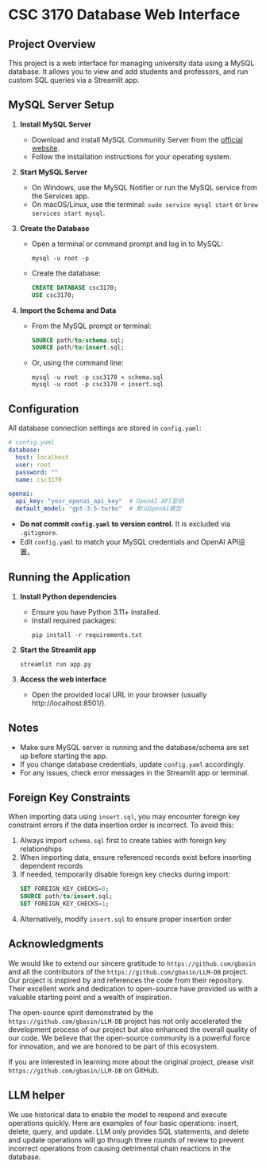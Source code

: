 # CSC 3170 Database Web Interface

## Project Overview
This project is a web interface for managing university data using a MySQL database. It allows you to view and add students and professors, and run custom SQL queries via a Streamlit app.

## MySQL Server Setup

1. **Install MySQL Server**
   - Download and install MySQL Community Server from the [official website](https://dev.mysql.com/downloads/mysql/).
   - Follow the installation instructions for your operating system.

2. **Start MySQL Server**
   - On Windows, use the MySQL Notifier or run the MySQL service from the Services app.
   - On macOS/Linux, use the terminal: `sudo service mysql start` or `brew services start mysql`.

3. **Create the Database**
   - Open a terminal or command prompt and log in to MySQL:
     ```
     mysql -u root -p
     ```
   - Create the database:
     ```sql
     CREATE DATABASE csc3170;
     USE csc3170;
     ```

4. **Import the Schema and Data**
   - From the MySQL prompt or terminal:
     ```sql
     SOURCE path/to/schema.sql;
     SOURCE path/to/insert.sql;
     ```
   - Or, using the command line:
     ```
     mysql -u root -p csc3170 < schema.sql
     mysql -u root -p csc3170 < insert.sql
     ```

## Configuration

All database connection settings are stored in `config.yaml`:

```yaml
# config.yaml
database:
  host: localhost
  user: root
  password: ""
  name: csc3170

openai:
  api_key: "your_openai_api_key"  # OpenAI API密钥
  default_model: "gpt-3.5-turbo"  # 默认OpenAI模型
```

- **Do not commit `config.yaml` to version control.** It is excluded via `.gitignore`.
- Edit `config.yaml` to match your MySQL credentials and OpenAI API设置。

## Running the Application

1. **Install Python dependencies**
   - Ensure you have Python 3.11+ installed.
   - Install required packages:
     ```
     pip install -r requirements.txt
     ```

2. **Start the Streamlit app**
   ```
   streamlit run app.py
   ```

3. **Access the web interface**
   - Open the provided local URL in your browser (usually http://localhost:8501/).

## Notes
- Make sure MySQL server is running and the database/schema are set up before starting the app.
- If you change database credentials, update `config.yaml` accordingly.
- For any issues, check error messages in the Streamlit app or terminal.

## Foreign Key Constraints
When importing data using `insert.sql`, you may encounter foreign key constraint errors if the data insertion order is incorrect. To avoid this:

1. Always import `schema.sql` first to create tables with foreign key relationships
2. When importing data, ensure referenced records exist before inserting dependent records
3. If needed, temporarily disable foreign key checks during import:
   ```sql
   SET FOREIGN_KEY_CHECKS=0;
   SOURCE path/to/insert.sql;
   SET FOREIGN_KEY_CHECKS=1;
   ```
4. Alternatively, modify `insert.sql` to ensure proper insertion order

## Acknowledgments

We would like to extend our sincere gratitude to `https://github.com/gbasin` and all the contributors of the `https://github.com/gbasin/LLM-DB` project. Our project is inspired by and references the code from their repository. Their excellent work and dedication to open-source have provided us with a valuable starting point and a wealth of inspiration.

The open-source spirit demonstrated by the `https://github.com/gbasin/LLM-DB` project has not only accelerated the development process of our project but also enhanced the overall quality of our code. We believe that the open-source community is a powerful force for innovation, and we are honored to be part of this ecosystem.

If you are interested in learning more about the original project, please visit `https://github.com/gbasin/LLM-DB` on GitHub.

## LLM helper
We use historical data to enable the model to respond and execute operations quickly. Here are examples of four basic operations: insert, delete, query, and update. LLM only provides SQL statements, and delete and update operations will go through three rounds of review to prevent incorrect operations from causing detrimental chain reactions in the database.